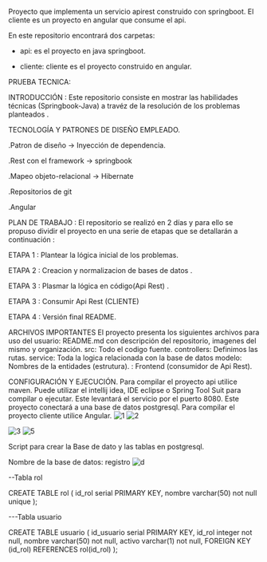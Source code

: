 Proyecto que implementa un servicio apirest construido con springboot. El cliente es un proyecto en angular que consume el api.



En este repositorio encontrará dos carpetas:

* api: es el proyecto en java springboot.

* cliente: cliente es el proyecto construido en angular.



PRUEBA TECNICA:




INTRODUCCIÓN : Este repositorio consiste en mostrar las habilidades técnicas (Springbook-Java) a travéz de la resolución de los problemas planteados .

TECNOLOGÍA Y PATRONES DE DISEÑO EMPLEADO.

.Patron de diseño -> Inyección de dependencia.

.Rest con el framework -> springbook

.Mapeo objeto-relacional -> Hibernate

.Repositorios de git

.Angular



PLAN DE TRABAJO : El repositorio se realizó en 2 días y para ello se propuso dividir el proyecto en una serie de etapas que se detallarán a continuación :

ETAPA 1 : Plantear la lógica inicial de los problemas.

ETAPA 2 : Creacion y normalizacion de bases de datos .

ETAPA 3 : Plasmar la lógica en código(Api Rest) .

ETAPA 3 : Consumir Api Rest (CLIENTE)

ETAPA 4 : Versión final README.



ARCHIVOS IMPORTANTES El proyecto presenta los siguientes archivos para uso del usuario: README.md con descripción del repositorio, imagenes del mismo y organización. src: Todo el codigo fuente. controllers: Definimos las rutas. service: Toda la logica relacionada con la base de datos modelo: Nombres de la entidades (estrutura). : Frontend (consumidor de Api Rest).

CONFIGURACIÓN Y EJECUCIÓN. Para compilar el proyecto api utilice maven. Puede utilizar el intellij idea, IDE eclipse o Spring Tool Suit para compilar o ejecutar. Este levantará el servicio por el puerto 8080. Este proyecto conectará a una base de datos postgresql. Para compilar el proyecto cliente utilice Angular.
![1](https://user-images.githubusercontent.com/89054795/154942693-931248f2-9fab-4b48-b584-f97720b2e4c6.png)
![2](https://user-images.githubusercontent.com/89054795/154942715-87215407-e1e5-4516-b444-a94102478017.png)

![3](https://user-images.githubusercontent.com/89054795/154942734-5ebce577-f1b5-49f9-9e22-1aa9e7f4e2a2.png)
![5](https://user-images.githubusercontent.com/89054795/154942747-cafaeafc-8ae5-4ee9-932d-a79f93aef253.png)


Script para crear la Base de dato y las tablas en postgresql.


Nombre de la base de datos: registro
![d](https://user-images.githubusercontent.com/89054795/154803750-3333cbdc-1d76-400d-803c-c001544c9696.png)




--Tabla rol

CREATE TABLE rol (
	id_rol serial PRIMARY KEY,
	nombre varchar(50) not null unique
);



---Tabla usuario

CREATE TABLE usuario (
	id_usuario serial PRIMARY KEY,
        id_rol integer not null,
	nombre varchar(50) not null,
        activo varchar(1) not null,
        FOREIGN KEY (id_rol) REFERENCES rol(id_rol)	
);



